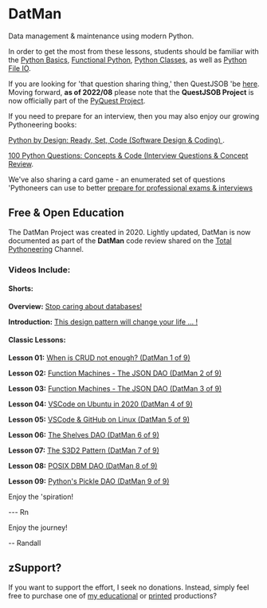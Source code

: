 # DatMan
Data management & maintenance using modern Python.

In order to get the most from these lessons, students should be familiar with the [Python Basics](https://www.udemy.com/course/python-1000/), [Functional Python](https://www.udemy.com/course/python-1100b/?referralCode=8E70E46FA9579E5F3635), [Python Classes](https://www.udemy.com/course/python-2000-beyond-the-basics/?referralCode=9620CB60C96D96CA346E), as well as [Python File IO](https://www.udemy.com/course/python-3000-tactical-file-io/?referralCode=43142CC8F1DB1582B899o).

If you are looking for 'that question sharing thing,' then QuestJSOB 'be [here](https://github.com/Python3-Training/DatMan/tree/master/QuestJSOB). Moving forward, **as of 2022/08** please note that the **QuestJSOB Project** is now officially part of the [PyQuest Project](https://github.com/Python3-Training/PyQuest/).

If you need to prepare for an interview, then you may also enjoy our growing Pythoneering books:

[Python by Design: Ready, Set, Code (Software Design & Coding) ](https://a.co/d/a3ekIpr).

[100 Python Questions: Concepts & Code (Interview Questions & Concept Review](https://a.co/d/dpNcaXg).

We've also sharing a card game - an enumerated set of questions 'Pythoneers can use to better [prepare for professional exams & interviews](https://a.co/d/7NwyKQ8)

## Free & Open Education

The DatMan Project was created in 2020. Lightly updated, DatMan is now documented as part of the **DatMan** code review shared on the [Total Pythoneering](https://www.youtube.com/@TotalPythoneering) Channel.

### Videos Include:

#### Shorts:
**Overview:** [Stop caring about databases!](https://youtube.com/shorts/Jzt_jFKQ-qQ)

**Introduction:** [This design pattern will change your life ... !](https://youtube.com/shorts/urRnkGywVEE)

#### Classic Lessons:
**Lesson 01:** [When is CRUD not enough? (DatMan 1 of 9)](https://youtu.be/0YSIB16eTcc)

**Lesson 02:** [Function Machines - The JSON DAO (DatMan 2 of 9)](https://youtu.be/ZXcPPkn3JIc?si=4fJSzgRtT5gGlKQv)

**Lesson 03:** [Function Machines - The JSON DAO (DatMan 3 of 9)](https://youtu.be/xQ9Ra3z9GBE)

**Lesson 04:** [VSCode on Ubuntu in 2020 (DatMan 4 of 9)](https://youtu.be/e538Kctrsg0)

**Lesson 05:** [VSCode & GitHub on Linux (DatMan 5 of 9)](https://youtu.be/Y1zeMIpCLkM)

**Lesson 06:** [The Shelves DAO (DatMan 6 of 9)](https://youtu.be/VaUHhfvlyU4)

**Lesson 07:** [The S3D2 Pattern (DatMan 7 of 9)](https://youtu.be/g909VoooLp0)

**Lesson 08:** [POSIX DBM DAO (DatMan 8 of 9)](https://youtu.be/Gzykn-rbTbM)

**Lesson 09:** [Python's Pickle DAO (DatMan 9 of 9)](https://youtu.be/Ushiw_CRDaE)

Enjoy the 'spiration!

--- Rn



Enjoy the journey!

-- Randall

## zSupport?
If you want to support the effort, I seek no donations. Instead, simply feel free to purchase one of [my educational](https://www.udemy.com/user/randallnagy2/) or [printed](https://www.amazon.com/Randall-Nagy/e/B08ZJLH1VN?ref=sr_ntt_srch_lnk_1&qid=1660050704&sr=8-1) productions?
